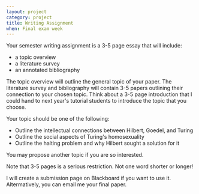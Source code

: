 ```yaml
---
layout: project
category: project
title: Writing Assignment
when: Final exam week
---
```

Your semester writing assignment is a 3-5 page essay that will include:

* a topic overview
* a literature survey
* an annotated bibliography 

The topic overview will outline the general topic of your paper.  The literature survey and bibliography will contain 3-5 papers outlining their connection to your chosen topic.  Think about a 3-5 page introduction that I could hand to next year's tutorial students to introduce the topic that you choose.

Your topic should be one of the following:

* Outline the intellectual connections between Hilbert, Goedel, and Turing
* Outline the social aspects of Turing's homosexuality
* Outline the halting problem and why Hilbert sought a solution for it

You may propose another topic if you are so interested.

Note that 3-5 pages is a serious restriction.  Not one word shorter or longer!

I will create a submission page on Blackboard if you want to use it.  Altermatively, you can email me your final paper.
